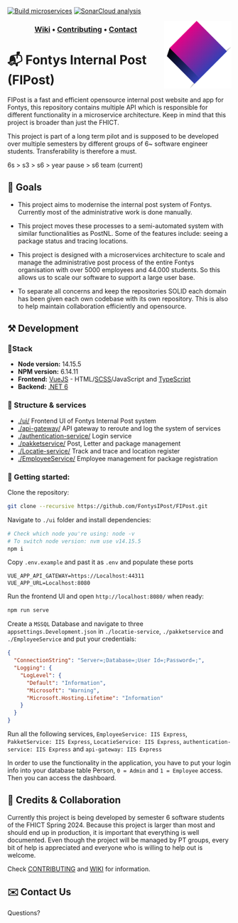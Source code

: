 [![Build microservices](https://github.com/FontysIPost/FIPost/actions/workflows/build-and-test-microservices.yml/badge.svg)](https://github.com/FontysIPost/FIPost/actions/workflows/build-and-test-microservices.yml)
[![SonarCloud analysis](https://github.com/FontysIPost/FIPost/actions/workflows/sonarcloud-scanner.yml/badge.svg)](https://github.com/FontysIPost/FIPost/actions/workflows/sonarcloud-scanner.yml)

<img align="right" width="30%" src="./resources/logo.png"></img>

<h3 align="middle">
<a href="https://github.com/FontysIPost/FIPost">Wiki</a>
<a>•</a>
<a href="https://github.com/FontysIPost/FIPost/blob/dev/.github/CONTRIBUTING.md">Contributing</a>
<a>•</a>
<a href="https://github.com/FontysIPost/FIPost/CONTACT.md">Contact</a>
</h3>

# 📬 Fontys Internal Post (FIPost)

FIPost is a fast and efficient opensource internal post website and app for Fontys,
this repository contains multiple API which is responsible for different functionality in a microservice architecture.
Keep in mind that this project is broader than just the FHICT.

This project is part of a long term pilot and is supposed to be developed over multiple semesters
by different groups of 6~ software engineer students. Transferability is therefore a must.

6s > s3 > s6 > year pause > s6 team (current)

## 🎯 Goals

* This project aims to modernise the internal post system of Fontys. Currently most of the administrative work is done manually.

* This project moves these processes to a semi-automated system with similar functionalities as PostNL.
  Some of the features include: seeing a package status and tracing locations.

* This project is designed with a microservices architecture to scale and manage the administrative post process of the entire Fontys organisation
  with over 5000 employees and 44.000 students. So this allows us to scale our software to support a large user base.

* To separate all concerns and keep the repositories SOLID each domain has been given each own codebase with its own repository.
  This is also to help maintain collaboration efficiently and opensource.

## ⚒️ Development

### 📐Stack
- **Node version:** 14.15.5
- **NPM version:** 6.14.11
- **Frontend:** [VueJS](https://vuejs.org/guide/introduction.html) - HTML/[SCSS](https://sass-lang.com/documentation/syntax)/JavaScript and [TypeScript](https://www.typescriptlang.org/docs/)
- **Backend:** [.NET 6](https://dotnet.microsoft.com/en-us/download/dotnet/thank-you/runtime-aspnetcore-6.0.0-windows-x64-installer)

### 📁 Structure & services
- [./ui/](https://github.com/FontysIPost/FIPost/tree/master/ui) Frontend UI of Fontys Internal Post system
- [./api-gateway/](https://github.com/FontysIPost/FIPost/tree/master/api-gateway) API gateway to reroute and log the system of services
- [./authentication-service/](https://github.com/FontysIPost/FIPost/tree/master/authentication-service) Login service
- [./pakketservice/](https://github.com/FIPost/tree/master/pakketservice) Post, Letter and package management
- [./Locatie-service/](https://github.com/FontysIPost/FIPost/tree/master/locatieservice) Track and trace and location register
- [./EmployeeService/](https://github.com/FontysIPost/FIPost/tree/master/personeel-service) Employee management for package registration


### 🏁 Getting started:
Clone the repository:
```sh
git clone --recursive https://github.com/FontysIPost/FIPost.git
```
Navigate to `./ui` folder and install dependencies:
```sh
# Check which node you're using: node -v
# To switch node version: nvm use v14.15.5
npm i
```
Copy `.env.example` and past it as `.env` and populate these ports
```dotenv
VUE_APP_API_GATEWAY=https://Localhost:44311
VUE_APP_URL=Localhost:8080
```

Run the frontend UI and open `http://localhost:8080/` when ready:
```sh
npm run serve
```
Create a `MSSQL` Database and navigate to three `appsettings.Development.json` in `./locatie-service`, `./pakketservice` and `./EmployeeService` and put your credentials:
```json
{
  "ConnectionString": "Server=;Database=;User Id=;Password=;",
  "Logging": {
    "LogLevel": {
      "Default": "Information",
      "Microsoft": "Warning",
      "Microsoft.Hosting.Lifetime": "Information"
    }
  }
}
```
Run all the following services, `EmployeeService: IIS Express`, `PakketService: IIS Express`, `LocatieService: IIS Express`, `authentication-service: IIS Express` and `api-gateway: IIS Express`

In order to use the functionality in the application, you have to put your login info into your database table Person, `0 = Admin` and `1 = Employee` access. Then you can access the dashboard.


## 🤝 Credits & Collaboration

Currently this project is being developed by semester 6 software students of the FHICT Spring 2024.
Because this project is larger than most and should end up in production,
it is important that everything is well documented. Even though the project will be managed by PT groups,
every bit of help is appreciated and everyone who is willing to help out is welcome.

Check [CONTRIBUTING](https://github.com/FontysIPost/FIPost/blob/dev/.github/CONTRIBUTING.md) and [WIKI](https://github.com/FontysIPost/FIPost) for information.


## ✉️ Contact Us
Questions?

